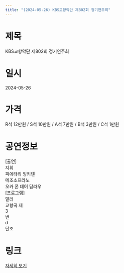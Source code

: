 ```yaml
---
title: "(2024-05-26) KBS교향악단 제802회 정기연주회"
---
```


# 제목
KBS교향악단 제802회 정기연주회

# 일시
2024-05-26

# 가격
R석 12만원 / S석 10만원 / A석 7만원 / B석 3만원 / C석 1만원

# 공연정보
[출연]  
지휘  
피에타리 잉키넨  
메조소프라노  
오카 폰 데어 담라우  
[프로그램]  
말러  
교향곡 제  
3  
번  
d  
단조

# 링크
[자세히 보기](https://www.sac.or.kr/site/main/show/show_view?SN=62200, "https://www.sac.or.kr/site/main/show/show_view?SN=62200")
